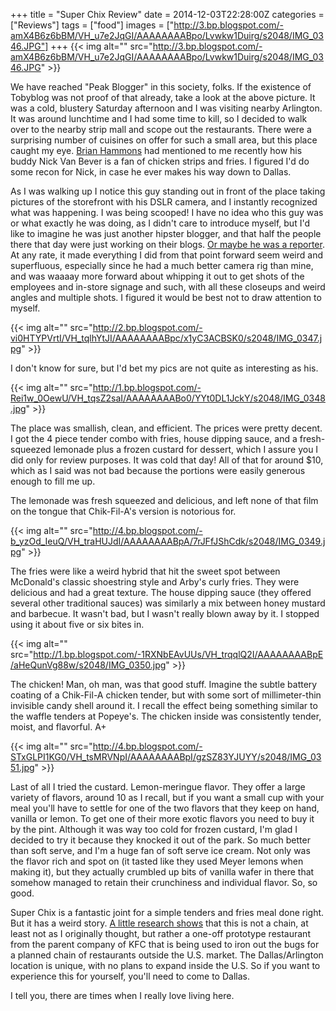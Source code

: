 +++
title = "Super Chix Review"
date = 2014-12-03T22:28:00Z
categories = ["Reviews"]
tags = ["food"]
images = ["http://3.bp.blogspot.com/-amX4B6z6bBM/VH_u7e2JqGI/AAAAAAAABpo/Lvwkw1Duirg/s2048/IMG_0346.JPG"]
+++
{{< img alt="" src="http://3.bp.blogspot.com/-amX4B6z6bBM/VH_u7e2JqGI/AAAAAAAABpo/Lvwkw1Duirg/s2048/IMG_0346.JPG" >}}

We have reached "Peak Blogger" in this society, folks. If the existence of Tobyblog was not proof of that already, take a look at the above picture. It was a cold, blustery Saturday afternoon and I was visiting nearby Arlington. It was around lunchtime and I had some time to kill, so I decided to walk over to the nearby strip mall and scope out the restaurants. There were a surprising number of cuisines on offer for such a small area, but this place caught my eye. [Brian Hammons](http://www.reviewtheworld.com/) had mentioned to me recently how his buddy Nick Van Bever is a fan of chicken strips and fries. I figured I'd do some recon for Nick, in case he ever makes his way down to Dallas.

<!--more-->

As I was walking up I notice this guy standing out in front of the place taking pictures of the storefront with his DSLR camera, and I instantly recognized what was happening. I was being scooped! I have no idea who this guy was or what exactly he was doing, as I didn't care to introduce myself, but I'd like to imagine he was just another hipster blogger, and that half the people there that day were just working on their blogs. [Or maybe he was a reporter](https://www.dallasnews.com/food/2016/08/23/make-room-chick-fil-a-new-chicken-restaurant-expands-in-d-fw/). At any rate, it made everything I did from that point forward seem weird and superfluous, especially since he had a much better camera rig than mine, and was waaaay more forward about whipping it out to get shots of the employees and in-store signage and such, with all these closeups and weird angles and multiple shots. I figured it would be best not to draw attention to myself.

{{< img alt="" src="http://2.bp.blogspot.com/-vi0HTYPVrtI/VH_tqlhYtJI/AAAAAAAABpc/x1yC3ACBSK0/s2048/IMG_0347.jpg" >}}

I don't know for sure, but I'd bet my pics are not quite as interesting as his.

{{< img alt="" src="http://1.bp.blogspot.com/-Rei1w_0OewU/VH_tqsZ2saI/AAAAAAAABo0/YYt0DL1JckY/s2048/IMG_0348.jpg" >}}

The place was smallish, clean, and efficient. The prices were pretty decent. I got the 4 piece tender combo with fries, house dipping sauce, and a fresh-squeezed lemonade plus a frozen custard for dessert, which I assure you I did only for review purposes. It was cold that day! All of that for around $10, which as I said was not bad because the portions were easily generous enough to fill me up. 

The lemonade was fresh squeezed and delicious, and left none of that film on the tongue that Chik-Fil-A's version is notorious for. 

{{< img alt="" src="http://4.bp.blogspot.com/-b_yzOd_IeuQ/VH_traHUJdI/AAAAAAAABpA/7rJFfJShCdk/s2048/IMG_0349.jpg" >}}

The fries were like a weird hybrid that hit the sweet spot between McDonald's classic shoestring style and Arby's curly fries. They were delicious and had a great texture. The house dipping sauce (they offered several other traditional sauces) was similarly a mix between honey mustard and barbecue. It wasn't bad, but I wasn't really blown away by it. I stopped using it about five or six bites in. 

{{< img alt="" src="http://1.bp.blogspot.com/-1RXNbEAvUUs/VH_trqqlQ2I/AAAAAAAABpE/aHeQunVg88w/s2048/IMG_0350.jpg" >}}

The chicken! Man, oh man, was that good stuff. Imagine the subtle battery coating of a Chik-Fil-A chicken tender, but with some sort of millimeter-thin invisible candy shell around it. I recall the effect being something similar to the waffle tenders at Popeye's. The chicken inside was consistently tender, moist, and flavorful. A+

{{< img alt="" src="http://4.bp.blogspot.com/-STxGLPI1KG0/VH_tsMRVNpI/AAAAAAAABpI/gzSZ83YJUYY/s2048/IMG_0351.jpg" >}}

Last of all I tried the custard. Lemon-meringue flavor. They offer a large variety of flavors, around 10 as I recall, but if you want a small cup with your meal you'll have to settle for one of the two flavors that they keep on hand, vanilla or lemon. To get one of their more exotic flavors you need to buy it by the pint. Although it was way too cold for frozen custard, I'm glad I decided to try it because they knocked it out of the park. So much better than soft serve, and I'm a huge fan of soft serve ice cream. Not only was the flavor rich and spot on (it tasted like they used Meyer lemons when making it), but they actually crumbled up bits of vanilla wafer in there that somehow managed to retain their crunchiness and individual flavor. So, so good.

Super Chix is a fantastic joint for a simple tenders and fries meal done right. But it has a weird story. [A little research shows](https://www.dallasnews.com/food/2016/08/23/make-room-chick-fil-a-new-chicken-restaurant-expands-in-d-fw/) that this is not a chain, at least not as I originally thought, but rather a one-off prototype restaurant from the parent company of KFC that is being used to iron out the bugs for a planned chain of restaurants outside the U.S. market. The Dallas/Arlington location is unique, with no plans to expand inside the U.S. So if you want to experience this for yourself, you'll need to come to Dallas. 

I tell you, there are times when I really love living here.
